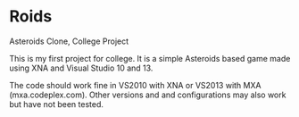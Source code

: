 # Roids
Asteroids Clone, College Project

This is my first project for college. It is a simple Asteroids based game made using XNA and Visual Studio 10 and 13.

The code should work fine in VS2010 with XNA or VS2013 with MXA (mxa.codeplex.com). 
Other versions and and configurations may also work but have not been tested.
